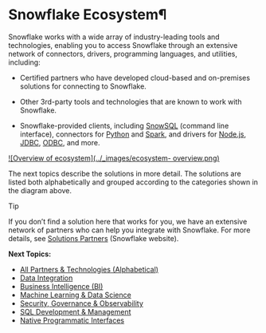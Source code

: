 # Snowflake Ecosystem¶

Snowflake works with a wide array of industry-leading tools and technologies,
enabling you to access Snowflake through an extensive network of connectors,
drivers, programming languages, and utilities, including:

  * Certified partners who have developed cloud-based and on-premises solutions for connecting to Snowflake.

  * Other 3rd-party tools and technologies that are known to work with Snowflake.

  * Snowflake-provided clients, including [SnowSQL](snowsql) (command line interface), connectors for [Python](../developer-guide/python-connector/python-connector) and [Spark](spark-connector), and drivers for [Node.js](../developer-guide/node-js/nodejs-driver), [JDBC](../developer-guide/jdbc/jdbc), [ODBC](../developer-guide/odbc/odbc), and more.

[![Overview of ecosystem](../_images/ecosystem-
overview.png)](../_images/ecosystem-overview.png)

The next topics describe the solutions in more detail. The solutions are
listed both alphabetically and grouped according to the categories shown in
the diagram above.

Tip

If you don’t find a solution here that works for you, we have an extensive
network of partners who can help you integrate with Snowflake. For more
details, see [Solutions
Partners](https://www.snowflake.com/partners/solutions-partners/) (Snowflake
website).

**Next Topics:**

  * [All Partners & Technologies (Alphabetical)](ecosystem-all)
  * [Data Integration](ecosystem-etl)
  * [Business Intelligence (BI)](ecosystem-bi)
  * [Machine Learning & Data Science](ecosystem-analytics)
  * [Security, Governance & Observability](ecosystem-security)
  * [SQL Development & Management](ecosystem-editors)
  * [Native Programmatic Interfaces](ecosystem-lang)

